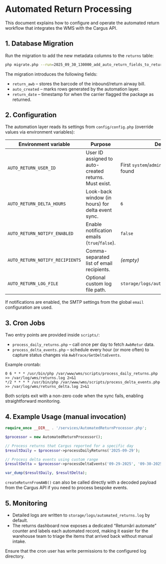 # Automated Return Processing

This document explains how to configure and operate the automated return workflow that integrates the WMS with the Cargus API.

## 1. Database Migration

Run the migration to add the new metadata columns to the `returns` table:

```bash
php migrate.php --run=2025_09_30_130000_add_auto_return_fields_to_returns
```

The migration introduces the following fields:

- `return_awb` – stores the barcode of the inbound/return airway bill.
- `auto_created` – marks rows generated by the automation layer.
- `return_date` – timestamp for when the carrier flagged the package as returned.

## 2. Configuration

The automation layer reads its settings from `config/config.php` (override values via environment variables):

| Environment variable | Purpose | Default |
| --- | --- | --- |
| `AUTO_RETURN_USER_ID` | User ID assigned to auto-created returns. Must exist. | First `system`/`admin`/`manager` user found |
| `AUTO_RETURN_DELTA_HOURS` | Look-back window (in hours) for delta event sync. | `6` |
| `AUTO_RETURN_NOTIFY_ENABLED` | Enable notification emails (`true`/`false`). | `false` |
| `AUTO_RETURN_NOTIFY_RECIPIENTS` | Comma-separated list of email recipients. | _(empty)_ |
| `AUTO_RETURN_LOG_FILE` | Optional custom log file path. | `storage/logs/automated_returns.log` |

If notifications are enabled, the SMTP settings from the global `email` configuration are used.

## 3. Cron Jobs

Two entry points are provided inside `scripts/`:

- `process_daily_returns.php` – call once per day to fetch `AwbRetur` data.
- `process_delta_events.php` – schedule every hour (or more often) to capture status changes via `AwbTrace/GetDeltaEvents`.

Example crontab:

```
0 6 * * * /usr/bin/php /var/www/wms/scripts/process_daily_returns.php >> /var/log/wms/returns.log 2>&1
*/2 * * * * /usr/bin/php /var/www/wms/scripts/process_delta_events.php >> /var/log/wms/returns_delta.log 2>&1
```

Both scripts exit with a non-zero code when the sync fails, enabling straightforward monitoring.

## 4. Example Usage (manual invocation)

```php
require_once __DIR__ . '/services/AutomatedReturnProcessor.php';

$processor = new AutomatedReturnProcessor();

// Process returns that Cargus reported for a specific day
$resultDaily = $processor->processDailyReturns('2025-09-29');

// Process delta events using custom range
$resultDelta = $processor->processDeltaEvents('09-29-2025', '09-30-2025');

var_dump($resultDaily, $resultDelta);
```

`createReturnFromAWB()` can also be called directly with a decoded payload from the Cargus API if you need to process bespoke events.

## 5. Monitoring

- Detailed logs are written to `storage/logs/automated_returns.log` by default.
- The returns dashboard now exposes a dedicated “Returnări automate” counter and labels each automated record, making it easier for the warehouse team to triage the items that arrived back without manual intake.

Ensure that the cron user has write permissions to the configured log directory.

